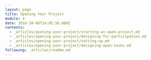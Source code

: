 ```yaml
---
layout: page
title: Opening Your Project
module: 4
date: 2016-10-06T14:05:56.000Z
contents:
  - _articles/opening-your-project/starting-an-open-project.md
  - _articles/opening-your-project/designing-for-participation.md
  - _articles/opening-your-project/setting-up.md
  - _articles/opening-your-project/designing-open-tasks.md
following: _articles/readme.md
---
```

